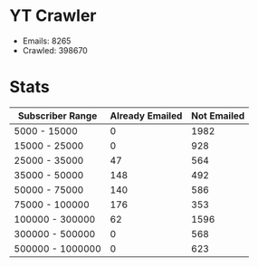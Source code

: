 # YT Crawler
- Emails: 8265
- Crawled: 398670

# Stats
| Subscriber Range  | Already Emailed | Not Emailed |
|-------|-------|-------|
| 5000 - 15000 | 0 | 1982 |
| 15000 - 25000 | 0 | 928 |
| 25000 - 35000 | 47 | 564 |
| 35000 - 50000 | 148 | 492 |
| 50000 - 75000 | 140 | 586 |
| 75000 - 100000 | 176 | 353 |
| 100000 - 300000 | 62 | 1596 |
| 300000 - 500000 | 0 | 568 |
| 500000 - 1000000 | 0 | 623 |
